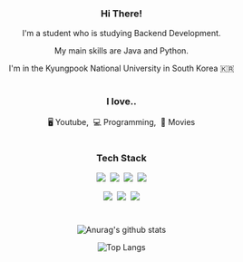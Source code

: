 <div align="center">
<h3>Hi There!</h3>
<p>I'm a student who is studying Backend Development.</p>
<p> My main skills are Java and Python.</p>
<p>I'm in the Kyungpook National University in South Korea 🇰🇷</p>
  
#
<h3>I love..</h3>
<p>🖥 Youtube,&nbsp;&nbsp;💻 Programming,&nbsp;&nbsp;🎥 Movies</p>
  
#
<h3>Tech Stack</h3>
<p><img src="https://img.shields.io/badge/Java-ca6702?style=flat-square&logo=Java&logoColor=white">&nbsp;&nbsp;<img src="https://img.shields.io/badge/Python-3766AB?style=flat-square&logo=Python&logoColor=white"/>&nbsp;&nbsp;<img src="https://img.shields.io/badge/MySQL-e9ecef?style=flat&logo=MySQL&logoColor=4479A1"/>&nbsp;&nbsp;<img src="https://img.shields.io/badge/Git-faedcd?style=flat&logo=Git&logoColor=F05032"/></p>

<p><img src="https://img.shields.io/badge/Notion-white?style=flat&logo=Notion&logoColor=black"/>&nbsp;&nbsp;<img src="https://img.shields.io/badge/Linear-343a40?style=flat&logo=linear&logoColor=5E6AD2"/>&nbsp;&nbsp;<img src="https://img.shields.io/badge/GitHub-gray?style=flat&logo=GitHub&logoColor=black"/></p>
  
#
![Anurag's github stats](https://github-readme-stats.vercel.app/api?username=Seokhun-Yang&show_icons=true&theme=radical)

![Top Langs](https://github-readme-stats.vercel.app/api/top-langs/?username=Seokhun-Yang&layout=compact&theme=radical)

</div>

<!--
**Seokhun-Yang/Seokhun-Yang** is a ✨ _special_ ✨ repository because its `README.md` (this file) appears on your GitHub profile.

Here are some ideas to get you started:

- 🔭 I’m currently working on ...
- 🌱 I’m currently learning ...
- 👯 I’m looking to collaborate on ...
- 🤔 I’m looking for help with ...
- 💬 Ask me about ...
- 📫 How to reach me: ...
- 😄 Pronouns: ...
- ⚡ Fun fact: ...
-->
